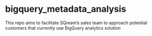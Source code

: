 # bigquery_metadata_analysis
This repo aims to facilitate SQream’s sales team to approach potential customers that currently use BigQuery analytics solution
